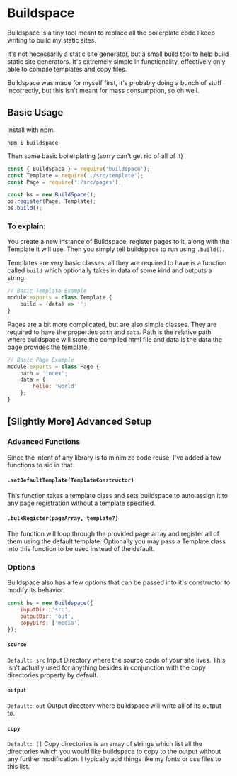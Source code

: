 # Buildspace

Buildspace is a tiny tool meant to replace all the boilerplate code I keep writing to build my static sites.

It's not necessarily a static site generator, but a small build tool to help build static site generators.  It's extremely simple in functionality, effectively only able to compile templates and copy files.

Buildspace was made for myself first, it's probably doing a bunch of stuff incorrectly, but this isn't meant for mass consumption, so oh well.

## Basic Usage
Install with npm.

`npm i buildspace`

Then some basic boilerplating (sorry can't get rid of all of it)
```JavaScript
const { BuildSpace } = require('buildspace');
const Template = require('./src/template');
const Page = require('./src/pages');

const bs = new BuildSpace();
bs.register(Page, Template);
bs.build();
```

### To explain:

You create a new instance of Buildspace, register pages to it, along with the Template it will use.  Then you simply tell buildspace to run using `.build()`.

Templates are very basic classes, all they are required to have is a function called `build` which optionally takes in data of some kind and outputs a string.

```JavaScript
// Basic Template Example
module.exports = class Template {
	build = (data) => '';
}
```

Pages are a bit more complicated, but are also simple classes.  They are required to have the properties `path` and `data`.  Path is the relative path where buildspace will store the compiled html file and data is the data the page provides the template.

```JavaScript
// Basic Page Example
module.exports = class Page {
	path = 'index';
	data = {
		hello: 'world'
	};
}
```

## [Slightly More] Advanced Setup

### Advanced Functions
Since the intent of any library is to minimize code reuse, I've added a few functions to aid in that.

#### `.setDefaultTemplate(TemplateConstructor)`
This function takes a template class and sets buildspace to auto assign it to any page registration without a template specified.

#### `.bulkRegister(pageArray, template?)`
The function will loop through the provided page array and register all of them using the default template.  Optionally you may pass a Template class into this function to be used instead of the default.

### Options

Buildspace also has a few options that can be passed into it's constructor to modify its behavior.

```JavaScript
const bs = new Buildspace({
	inputDir: 'src',
	outputDir: 'out',
	copyDirs: ['media']
});
```

#### `source`
`Default: src`
Input Directory where the source code of your site lives.  This isn't actually used for anything besides in conjunction with the copy directories property by default.

#### `output`
`Default: out`
Output directory where buildspace will write all of its output to.

#### `copy`
`Default: []`
Copy directories is an array of strings which list all the directories which you would like buildspace to copy to the output without any further modification.  I typically add things like my fonts or css files to this list.